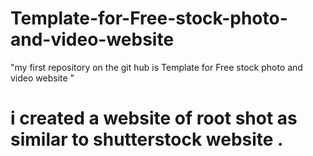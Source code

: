 # Template-for-Free-stock-photo-and-video-website
"my first repository on the git hub is Template for Free stock photo and video website "
# i created a website of root shot as similar to shutterstock website .
